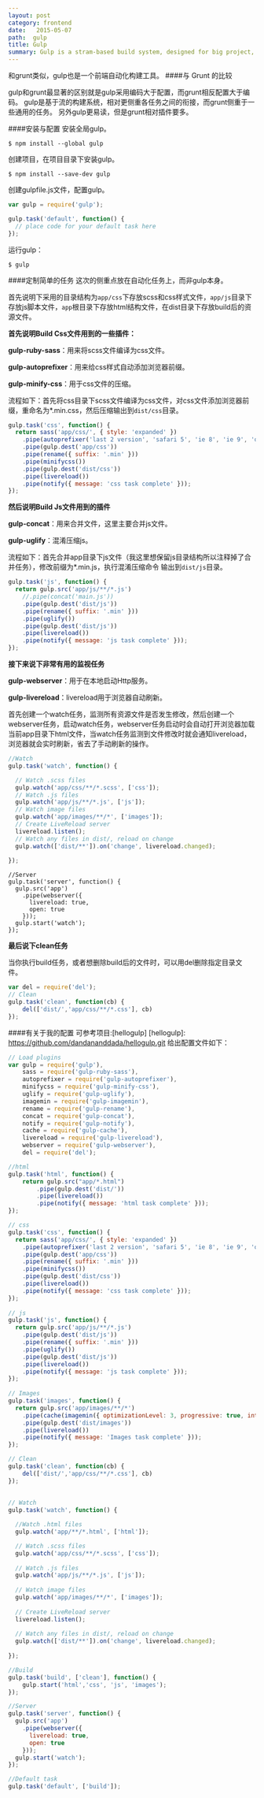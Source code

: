 ```yaml
---
layout: post
category: frontend
date:   2015-05-07
path:  gulp
title: Gulp
summary: Gulp is a stram-based build system, designed for big project, small, idiomatic node modules.
---
```


和grunt类似，gulp也是一个前端自动化构建工具。
####与 Grunt 的比较

gulp和grunt最显著的区别就是gulp采用编码大于配置，而grunt相反配置大于编码。
gulp是基于流的构建系统，相对更侧重各任务之间的衔接，而grunt侧重于一些通用的任务。
另外gulp更易读，但是grunt相对插件要多。

####安装与配置
安装全局gulp。

`$ npm install --global gulp`

创建项目，在项目目录下安装gulp。

`$ npm install --save-dev gulp`

创建gulpfile.js文件，配置gulp。

```javascript
var gulp = require('gulp');

gulp.task('default', function() {
  // place code for your default task here
});
```
运行gulp：

`$ gulp`

####定制简单的任务
这次的侧重点放在自动化任务上，而非gulp本身。

首先说明下采用的目录结构为`app/css`下存放scss和css样式文件，`app/js`目录下存放js脚本文件，`app`根目录下存放html结构文件，在dist目录下存放build后的资源文件。

**首先说明Build Css文件用到的一些插件：**

**gulp-ruby-sass**：用来将scss文件编译为css文件。

**gulp-autoprefixer**：用来给css样式自动添加浏览器前缀。

**gulp-minify-css**：用于css文件的压缩。

流程如下：首先将css目录下scss文件编译为css文件，对css文件添加浏览器前缀，重命名为*.min.css，然后压缩输出到`dist/css`目录。

```javascript
gulp.task('css', function() {
  return sass('app/css/', { style: 'expanded' })
    .pipe(autoprefixer('last 2 version', 'safari 5', 'ie 8', 'ie 9', 'opera 12.1', 'ios 6', 'android 4'))
    .pipe(gulp.dest('app/css'))
    .pipe(rename({ suffix: '.min' }))
    .pipe(minifycss())
    .pipe(gulp.dest('dist/css'))
    .pipe(livereload())
    .pipe(notify({ message: 'css task complete' }));
});
```
**然后说明Build Js文件用到的插件**

**gulp-concat**：用来合并文件，这里主要合并js文件。

**gulp-uglify**：混淆压缩js。

流程如下：首先合并app目录下js文件（我这里想保留js目录结构所以注释掉了合并任务），修改前缀为*.min.js，执行混淆压缩命令 输出到`dist/js`目录。

```javascript
gulp.task('js', function() {
  return gulp.src('app/js/**/*.js')
    //.pipe(concat('main.js'))
    .pipe(gulp.dest('dist/js'))
    .pipe(rename({ suffix: '.min' }))
    .pipe(uglify())
    .pipe(gulp.dest('dist/js'))
    .pipe(livereload())
    .pipe(notify({ message: 'js task complete' }));
});
```

**接下来说下非常有用的监视任务**

**gulp-webserver**：用于在本地启动Http服务。

**gulp-livereload**：livereload用于浏览器自动刷新。

首先创建一个watch任务，监测所有资源文件是否发生修改，然后创建一个webserver任务，启动watch任务，webserver任务启动时会自动打开浏览器加载当前app目录下html文件，当watch任务监测到文件修改时就会通知livereload，浏览器就会实时刷新，省去了手动刷新的操作。

```javascript
//Watch
gulp.task('watch', function() {

  // Watch .scss files
  gulp.watch('app/css/**/*.scss', ['css']);
  // Watch .js files
  gulp.watch('app/js/**/*.js', ['js']);
  // Watch image files
  gulp.watch('app/images/**/*', ['images']);
  // Create LiveReload server
  livereload.listen();
  // Watch any files in dist/, reload on change
  gulp.watch(['dist/**']).on('change', livereload.changed);
 
});
```

```
//Server
gulp.task('server', function() {
  gulp.src('app')
    .pipe(webserver({
      livereload: true,
      open: true
    }));
  gulp.start('watch');
});
```

**最后说下clean任务**

当你执行build任务，或者想删除build后的文件时，可以用del删除指定目录文件。

```javascript
var del = require('del');
// Clean
gulp.task('clean', function(cb) {
    del(['dist/','app/css/**/*.css'], cb)
});
```

####有关于我的配置
可参考项目:[hellogulp]
[hellogulp]: https://github.com/dandananddada/hellogulp.git
给出配置文件如下：

```javascript
// Load plugins
var gulp = require('gulp'),
    sass = require('gulp-ruby-sass'),
    autoprefixer = require('gulp-autoprefixer'),
    minifycss = require('gulp-minify-css'),
    uglify = require('gulp-uglify'),
    imagemin = require('gulp-imagemin'),
    rename = require('gulp-rename'),
    concat = require('gulp-concat'),
    notify = require('gulp-notify'),
    cache = require('gulp-cache'),
    livereload = require('gulp-livereload'),
    webserver = require('gulp-webserver'),
    del = require('del');

//html
gulp.task('html', function() {
    return gulp.src("app/*.html")
        .pipe(gulp.dest('dist/'))
        .pipe(livereload())
        .pipe(notify({ message: 'html task complete' }));
}); 

// css
gulp.task('css', function() {
  return sass('app/css/', { style: 'expanded' })
    .pipe(autoprefixer('last 2 version', 'safari 5', 'ie 8', 'ie 9', 'opera 12.1', 'ios 6', 'android 4'))
    .pipe(gulp.dest('app/css'))
    .pipe(rename({ suffix: '.min' }))
    .pipe(minifycss())
    .pipe(gulp.dest('dist/css'))
    .pipe(livereload())
    .pipe(notify({ message: 'css task complete' }));
});
 
// js
gulp.task('js', function() {
  return gulp.src('app/js/**/*.js')
    .pipe(gulp.dest('dist/js'))
    .pipe(rename({ suffix: '.min' }))
    .pipe(uglify())
    .pipe(gulp.dest('dist/js'))
    .pipe(livereload())
    .pipe(notify({ message: 'js task complete' }));
});
 
// Images
gulp.task('images', function() {
  return gulp.src('app/images/**/*')
    .pipe(cache(imagemin({ optimizationLevel: 3, progressive: true, interlaced: true })))
    .pipe(gulp.dest('dist/images'))
    .pipe(livereload())
    .pipe(notify({ message: 'Images task complete' }));
});

// Clean
gulp.task('clean', function(cb) {
    del(['dist/','app/css/**/*.css'], cb)
});
 
 
// Watch
gulp.task('watch', function() {

  //Watch .html files
  gulp.watch('app/**/*.html', ['html']);

  // Watch .scss files
  gulp.watch('app/css/**/*.scss', ['css']);
 
  // Watch .js files
  gulp.watch('app/js/**/*.js', ['js']);
 
  // Watch image files
  gulp.watch('app/images/**/*', ['images']);
 
  // Create LiveReload server
  livereload.listen();
 
  // Watch any files in dist/, reload on change
  gulp.watch(['dist/**']).on('change', livereload.changed);
 
});

//Build
gulp.task('build', ['clean'], function() {
    gulp.start('html','css', 'js', 'images');
});

//Server
gulp.task('server', function() {
  gulp.src('app')
    .pipe(webserver({
      livereload: true,
      open: true
    }));
  gulp.start('watch');
});

//Default task
gulp.task('default', ['build']);
```

